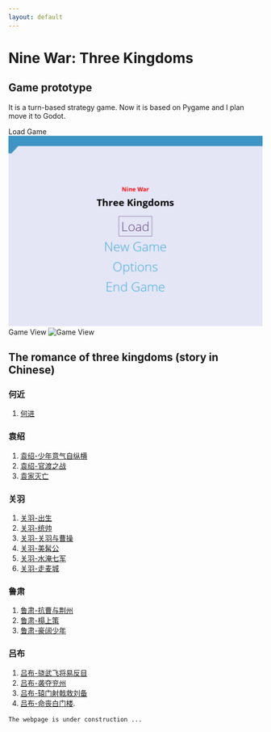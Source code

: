 ```yaml
---
layout: default
---
```

# Nine War: Three Kingdoms
## Game prototype
It is a turn-based strategy game. Now it is based on Pygame and I plan
move it to Godot.

Load Game
![Load Game](./docs/img/sanguo_load.png)
Game View
![Game View](./docs/img/sanguo_play.png)

## The romance of three kingdoms (story in Chinese)

### 何近
1. [何进](https://www.bilibili.com/video/bv1vB4y1u7Bi)

### 袁绍
1. [袁绍-少年意气自纵横](https://www.bilibili.com/video/bv1CQ4y197j6)
1. [袁绍-官渡之战](https://www.bilibili.com/video/bv1n64y1b7pN)
1. [袁家灭亡](https://www.bilibili.com/video/bv1EL411H7LU)

### 关羽
1. [关羽-出生](https://www.bilibili.com/video/bv1Bq4y1p7bT)
1. [关羽-统帅](https://www.bilibili.com/video/bv1kP4y1W7fP)
1. [关羽-关羽与曹操](https://www.bilibili.com/video/bv1CA411c7S1)
1. [关羽-美髯公](https://www.bilibili.com/video/bv1Dg411F7oh)
1. [关羽-水淹七军](https://www.bilibili.com/video/bv1c34y1X7Ms)
1. [关羽-走麦城](https://www.bilibili.com/video/bv1fL4y1B7br)

### 鲁肃

1. [鲁肃-抗曹与荆州](https://www.bilibili.com/video/bv1yL411c7ca)
1. [鲁肃-榻上策](https://www.bilibili.com/video/bv1vq4y1m79U)
1. [鲁肃-豪阔少年](https://www.bilibili.com/video/bv1Gq4y1r7Ko)

### 吕布
1. [吕布-骁武飞将易反目](https://www.bilibili.com/video/bv1ji4y127Cv)
1. [吕布-袭夺兖州](https://www.bilibili.com/video/bv15r4y1G7H9)
1. [吕布-辕门射戟救刘备](https://www.bilibili.com/video/bv1UB4y1v7tG)
1. [吕布-命丧白门楼](https://www.bilibili.com/video/bv1YU4y167qN).



```
The webpage is under construction ...
```
